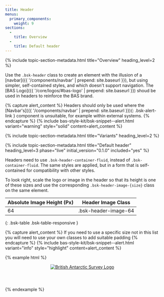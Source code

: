 ```yaml
---
title: Header
menus:
  primary_components:
    weight: 9
sections:
  -
    title: Overview
  -
    title: Default header
---
```


{% include topic-section-metadata.html
  title="Overview"
  heading_level=2
%}

Use the `.bsk-header` class to create an element with the illusion of a
[navbar]({{ '/components/navbar' | prepend: site.baseurl }}), but using simpler, self-contained styles, and which
doesn't support navigation. The [BAS Logo]({{ '/core/logos/#bas-logo' | prepend: site.baseurl }}) shoud be used in
headers to reinforce the BAS brand.

{% capture alert_content %}
Headers should only be used where the [Navbar's]({{ '/components/navbar' | prepend: site.baseurl }}){: .bsk-alert-link }
component is unsuitable, for example within external systems.
{% endcapture %}
{% include bas-style-kit/bsk-snippet--alert.html
  variant="warning"
  style="solid"
  content=alert_content
%}

{% include topic-section-metadata.html
  title="Variants"
  heading_level=2
%}

{% include topic-section-metadata.html
  title="Default header"
  heading_level=3
  phase="live"
  initial_version="0.1.0"
  included="yes"
%}

Headers need to use `.bsk-header-container-fluid`, instead of `.bsk-container-fluid`. The same styles are applied, but
in a form that is self-contained for compatibility with other styles.

To look right, scale the logo or image in the header so that its height is one of these sizes and use the corresponding `.bsk-header-image-{size}` class on the same element.

| Absolute Image Height (Px) | Header Image Class   |
| -------------------------- | -------------------- |
| 64                         | .bsk-header-image-64 |
{: .bsk-table .bsk-table-responsive }

{% capture alert_content %}
If you need to use a specific size not in this list you will need to use your own classes to add suitable padding
{% endcapture %}
{% include bas-style-kit/bsk-snippet--alert.html
  variant="info"
  style="highlight"
  content=alert_content
%}

{% example html %}
<header class="bsk-header bsk-header-default">
  <div class="bsk-header-container-fluid">
    <a href="#">
      <img class="bsk-header-image-64" alt="British Antarctic Survey Logo" src="{{ site.data.variables.cdn_base }}/{% include bsk-version.html %}/img/logos-symbols/bas-logo-inverse-transparent-64.png">
    </a>
  </div>
</header>
{% endexample %}
